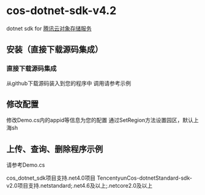 # cos-dotnet-sdk-v4.2
dotnet sdk for [腾讯云对象存储服务](http://wiki.qcloud.com/wiki/COS%E4%BA%A7%E5%93%81%E4%BB%8B%E7%BB%8D)

## 安装（直接下载源码集成）

### 直接下载源码集成
从github下载源码装入到您的程序中
调用请参考示例

## 修改配置
修改Demo.cs内的appid等信息为您的配置
通过SetRegion方法设置园区，默认上海sh

## 上传、查询、删除程序示例
请参考Demo.cs


cos_dotnet_sdk项目支持.net4.0项目
TencentyunCos-dotnetStandard-sdk-v2.0项目支持.netstandard;.net4.6及以上;.netcore2.0及以上
